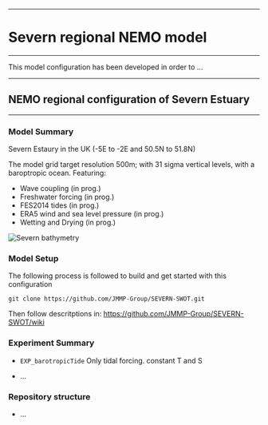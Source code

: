 ****************************
# Severn regional NEMO model
****************************

This model configuration has been developed in order to ...

*************************************************
## NEMO regional configuration of Severn Estuary
*************************************************

### Model Summary

Severn Estaury in the UK  (-5E to -2E and 50.5N to 51.8N)

The model grid target resolution 500m; with 31 sigma vertical levels, with a baroptropic ocean. Featuring:

* Wave coupling (in prog.)
* Freshwater forcing (in prog.)
* FES2014 tides (in prog.)
* ERA5 wind and sea level pressure (in prog.)
* Wetting and Drying (in prog.)

![Severn bathymetry](https://github.com/JMMP-Group/SEVERN-SWOT/wiki/FIGURES/severn.png)

### Model Setup

The following process is followed to build and get started with this configuration

``git clone https://github.com/JMMP-Group/SEVERN-SWOT.git``

Then follow descritptions in: https://github.com/JMMP-Group/SEVERN-SWOT/wiki


### Experiment Summary

* ``EXP_barotropicTide``
Only tidal forcing. constant T and S

* ...


### Repository structure

* ...
